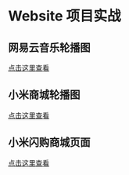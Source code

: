 # Website 项目实战
## 网易云音乐轮播图
[点击这里查看](http://iakgnahz.top/demo1/wangyiyun.html)
## 小米商城轮播图
[点击这里查看](http://iakgnahz.top/demo2/mi.html)
## 小米闪购商城页面
[点击这里查看](http://iakgnahz.top/demo3/index.html)
